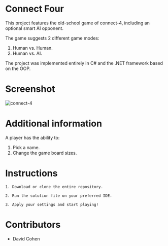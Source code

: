 # Connect Four
This project features the old-school game of connect-4, including an optional smart AI opponent.

The game suggests 2 different game modes:  
  1. Human vs. Human.
  2. Human vs. AI.

The project was implemented entirely in C# and the .NET framework based on the OOP.

# Screenshot

![connect-4](https://github.com/Davidco94/connect4/assets/104999374/e65f709f-a187-4595-8518-ff6ea38d6a00)

# Additional information

A player has the ability to:
  1. Pick a name.
  2. Change the game board sizes.

# Instructions

  `1. Download or clone the entire repository.`

  `2. Run the solution file on your preferred IDE.`
  
  `3. Apply your settings and start playing!`
  
# Contributors
* David Cohen
